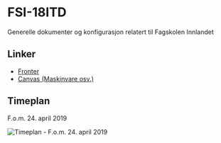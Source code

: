 # FSI-18ITD
Generelle dokumenter og konfigurasjon relatert til Fagskolen Innlandet

## Linker

- [Fronter](https://fronter.com/opplandvgs/main.phtml)
- [Canvas (Maskinvare osv.)](https://finn.instructure.com/)

## Timeplan
F.o.m. 24. april 2019

![Timeplan - F.o.m. 24. april 2019](https://i.alex.lol/2019-04-25_Jgcqsj.png)